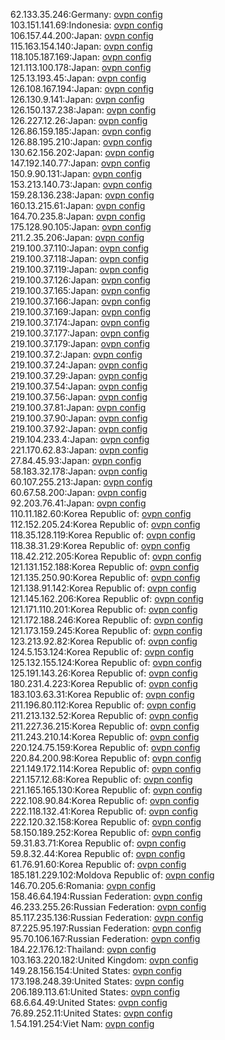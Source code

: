 62.133.35.246:Germany: [ovpn config](vpn/62_133_35_246.ovpn)  
103.151.141.69:Indonesia: [ovpn config](vpn/103_151_141_69.ovpn)  
106.157.44.200:Japan: [ovpn config](vpn/106_157_44_200.ovpn)  
115.163.154.140:Japan: [ovpn config](vpn/115_163_154_140.ovpn)  
118.105.187.169:Japan: [ovpn config](vpn/118_105_187_169.ovpn)  
121.113.100.178:Japan: [ovpn config](vpn/121_113_100_178.ovpn)  
125.13.193.45:Japan: [ovpn config](vpn/125_13_193_45.ovpn)  
126.108.167.194:Japan: [ovpn config](vpn/126_108_167_194.ovpn)  
126.130.9.141:Japan: [ovpn config](vpn/126_130_9_141.ovpn)  
126.150.137.238:Japan: [ovpn config](vpn/126_150_137_238.ovpn)  
126.227.12.26:Japan: [ovpn config](vpn/126_227_12_26.ovpn)  
126.86.159.185:Japan: [ovpn config](vpn/126_86_159_185.ovpn)  
126.88.195.210:Japan: [ovpn config](vpn/126_88_195_210.ovpn)  
130.62.156.202:Japan: [ovpn config](vpn/130_62_156_202.ovpn)  
147.192.140.77:Japan: [ovpn config](vpn/147_192_140_77.ovpn)  
150.9.90.131:Japan: [ovpn config](vpn/150_9_90_131.ovpn)  
153.213.140.73:Japan: [ovpn config](vpn/153_213_140_73.ovpn)  
159.28.136.238:Japan: [ovpn config](vpn/159_28_136_238.ovpn)  
160.13.215.61:Japan: [ovpn config](vpn/160_13_215_61.ovpn)  
164.70.235.8:Japan: [ovpn config](vpn/164_70_235_8.ovpn)  
175.128.90.105:Japan: [ovpn config](vpn/175_128_90_105.ovpn)  
211.2.35.206:Japan: [ovpn config](vpn/211_2_35_206.ovpn)  
219.100.37.110:Japan: [ovpn config](vpn/219_100_37_110.ovpn)  
219.100.37.118:Japan: [ovpn config](vpn/219_100_37_118.ovpn)  
219.100.37.119:Japan: [ovpn config](vpn/219_100_37_119.ovpn)  
219.100.37.126:Japan: [ovpn config](vpn/219_100_37_126.ovpn)  
219.100.37.165:Japan: [ovpn config](vpn/219_100_37_165.ovpn)  
219.100.37.166:Japan: [ovpn config](vpn/219_100_37_166.ovpn)  
219.100.37.169:Japan: [ovpn config](vpn/219_100_37_169.ovpn)  
219.100.37.174:Japan: [ovpn config](vpn/219_100_37_174.ovpn)  
219.100.37.177:Japan: [ovpn config](vpn/219_100_37_177.ovpn)  
219.100.37.179:Japan: [ovpn config](vpn/219_100_37_179.ovpn)  
219.100.37.2:Japan: [ovpn config](vpn/219_100_37_2.ovpn)  
219.100.37.24:Japan: [ovpn config](vpn/219_100_37_24.ovpn)  
219.100.37.29:Japan: [ovpn config](vpn/219_100_37_29.ovpn)  
219.100.37.54:Japan: [ovpn config](vpn/219_100_37_54.ovpn)  
219.100.37.56:Japan: [ovpn config](vpn/219_100_37_56.ovpn)  
219.100.37.81:Japan: [ovpn config](vpn/219_100_37_81.ovpn)  
219.100.37.90:Japan: [ovpn config](vpn/219_100_37_90.ovpn)  
219.100.37.92:Japan: [ovpn config](vpn/219_100_37_92.ovpn)  
219.104.233.4:Japan: [ovpn config](vpn/219_104_233_4.ovpn)  
221.170.62.83:Japan: [ovpn config](vpn/221_170_62_83.ovpn)  
27.84.45.93:Japan: [ovpn config](vpn/27_84_45_93.ovpn)  
58.183.32.178:Japan: [ovpn config](vpn/58_183_32_178.ovpn)  
60.107.255.213:Japan: [ovpn config](vpn/60_107_255_213.ovpn)  
60.67.58.200:Japan: [ovpn config](vpn/60_67_58_200.ovpn)  
92.203.76.41:Japan: [ovpn config](vpn/92_203_76_41.ovpn)  
110.11.182.60:Korea Republic of: [ovpn config](vpn/110_11_182_60.ovpn)  
112.152.205.24:Korea Republic of: [ovpn config](vpn/112_152_205_24.ovpn)  
118.35.128.119:Korea Republic of: [ovpn config](vpn/118_35_128_119.ovpn)  
118.38.31.29:Korea Republic of: [ovpn config](vpn/118_38_31_29.ovpn)  
118.42.212.205:Korea Republic of: [ovpn config](vpn/118_42_212_205.ovpn)  
121.131.152.188:Korea Republic of: [ovpn config](vpn/121_131_152_188.ovpn)  
121.135.250.90:Korea Republic of: [ovpn config](vpn/121_135_250_90.ovpn)  
121.138.91.142:Korea Republic of: [ovpn config](vpn/121_138_91_142.ovpn)  
121.145.162.206:Korea Republic of: [ovpn config](vpn/121_145_162_206.ovpn)  
121.171.110.201:Korea Republic of: [ovpn config](vpn/121_171_110_201.ovpn)  
121.172.188.246:Korea Republic of: [ovpn config](vpn/121_172_188_246.ovpn)  
121.173.159.245:Korea Republic of: [ovpn config](vpn/121_173_159_245.ovpn)  
123.213.92.82:Korea Republic of: [ovpn config](vpn/123_213_92_82.ovpn)  
124.5.153.124:Korea Republic of: [ovpn config](vpn/124_5_153_124.ovpn)  
125.132.155.124:Korea Republic of: [ovpn config](vpn/125_132_155_124.ovpn)  
125.191.143.26:Korea Republic of: [ovpn config](vpn/125_191_143_26.ovpn)  
180.231.4.223:Korea Republic of: [ovpn config](vpn/180_231_4_223.ovpn)  
183.103.63.31:Korea Republic of: [ovpn config](vpn/183_103_63_31.ovpn)  
211.196.80.112:Korea Republic of: [ovpn config](vpn/211_196_80_112.ovpn)  
211.213.132.52:Korea Republic of: [ovpn config](vpn/211_213_132_52.ovpn)  
211.227.36.215:Korea Republic of: [ovpn config](vpn/211_227_36_215.ovpn)  
211.243.210.14:Korea Republic of: [ovpn config](vpn/211_243_210_14.ovpn)  
220.124.75.159:Korea Republic of: [ovpn config](vpn/220_124_75_159.ovpn)  
220.84.200.98:Korea Republic of: [ovpn config](vpn/220_84_200_98.ovpn)  
221.149.172.114:Korea Republic of: [ovpn config](vpn/221_149_172_114.ovpn)  
221.157.12.68:Korea Republic of: [ovpn config](vpn/221_157_12_68.ovpn)  
221.165.165.130:Korea Republic of: [ovpn config](vpn/221_165_165_130.ovpn)  
222.108.90.84:Korea Republic of: [ovpn config](vpn/222_108_90_84.ovpn)  
222.118.132.41:Korea Republic of: [ovpn config](vpn/222_118_132_41.ovpn)  
222.120.32.158:Korea Republic of: [ovpn config](vpn/222_120_32_158.ovpn)  
58.150.189.252:Korea Republic of: [ovpn config](vpn/58_150_189_252.ovpn)  
59.31.83.71:Korea Republic of: [ovpn config](vpn/59_31_83_71.ovpn)  
59.8.32.44:Korea Republic of: [ovpn config](vpn/59_8_32_44.ovpn)  
61.76.91.60:Korea Republic of: [ovpn config](vpn/61_76_91_60.ovpn)  
185.181.229.102:Moldova Republic of: [ovpn config](vpn/185_181_229_102.ovpn)  
146.70.205.6:Romania: [ovpn config](vpn/146_70_205_6.ovpn)  
158.46.64.194:Russian Federation: [ovpn config](vpn/158_46_64_194.ovpn)  
46.233.255.26:Russian Federation: [ovpn config](vpn/46_233_255_26.ovpn)  
85.117.235.136:Russian Federation: [ovpn config](vpn/85_117_235_136.ovpn)  
87.225.95.197:Russian Federation: [ovpn config](vpn/87_225_95_197.ovpn)  
95.70.106.167:Russian Federation: [ovpn config](vpn/95_70_106_167.ovpn)  
184.22.176.12:Thailand: [ovpn config](vpn/184_22_176_12.ovpn)  
103.163.220.182:United Kingdom: [ovpn config](vpn/103_163_220_182.ovpn)  
149.28.156.154:United States: [ovpn config](vpn/149_28_156_154.ovpn)  
173.198.248.39:United States: [ovpn config](vpn/173_198_248_39.ovpn)  
206.189.113.61:United States: [ovpn config](vpn/206_189_113_61.ovpn)  
68.6.64.49:United States: [ovpn config](vpn/68_6_64_49.ovpn)  
76.89.252.11:United States: [ovpn config](vpn/76_89_252_11.ovpn)  
1.54.191.254:Viet Nam: [ovpn config](vpn/1_54_191_254.ovpn)  
